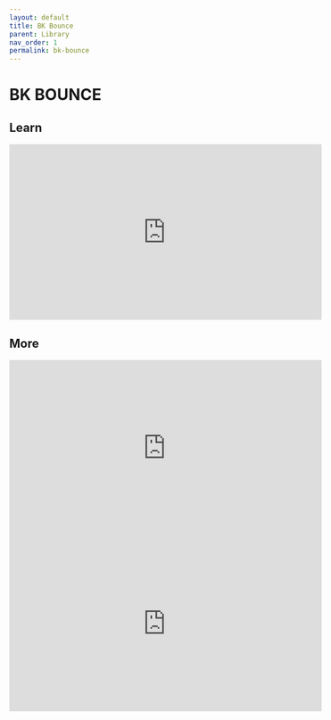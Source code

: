 ```yaml
---
layout: default
title: BK Bounce
parent: Library
nav_order: 1
permalink: bk-bounce
---
```


# BK BOUNCE

## Learn

<iframe width="560" height="315" src="https://www.youtube.com/embed/PFcFQA2ITr0" frameborder="0" allow="accelerometer; autoplay; encrypted-media; gyroscope; picture-in-picture" allowfullscreen></iframe>


## More

<iframe width="560" height="315" src="https://www.youtube.com/embed/6aGphwR55rQ" frameborder="0" allow="accelerometer; autoplay; encrypted-media; gyroscope; picture-in-picture" allowfullscreen></iframe>


<iframe width="560" height="315" src="https://www.youtube.com/embed/Axy5wsBC4hI" frameborder="0" allow="accelerometer; autoplay; encrypted-media; gyroscope; picture-in-picture" allowfullscreen></iframe>
